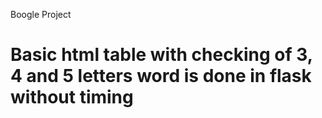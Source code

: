 Boogle Project

# Basic html table with checking of 3, 4 and 5 letters word is done in flask without timing
